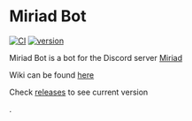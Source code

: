 # Miriad Bot

[![CI](https://github.com/DankBoi293/miriad/actions/workflows/main.yml/badge.svg)](https://github.com/DankBoi293/miriad/actions/workflows/main.yml)
[![version](https://img.shields.io/github/v/tag/dankboi293/miriad?include_prereleases&label=version)](https://github.com/DankBoi293/miriad/releases)

Miriad Bot is a bot for the Discord server [Miriad](https://discord.gg/HZbQ4NttdC)

Wiki can be found [here](https://github.com/DankBoi293/miriad/wiki)

Check [releases](https://github.com/DankBoi293/miriad/releases) to see current version



.
